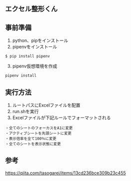 ## エクセル整形くん

## 事前準備
1. python、pipをインストール
2. pipenvをインストール
```
$ pip install pipenv
```
3. pipenv仮想環境を作成
```
pipenv install
```

## 実行方法
1. ルートパスにExcelファイルを配置
2. run.shを実行
3. Excelファイルが下記ルールでフォーマットされる
```
・全てのシートのフォーカスをA1に変更
・アクティブシートを先頭シートに変更
・表示倍率を全て100％に変更
・全てのシートを表示状態に変更
```

## 参考
https://qiita.com/tasogarei/items/13cd236bce309b23c455
